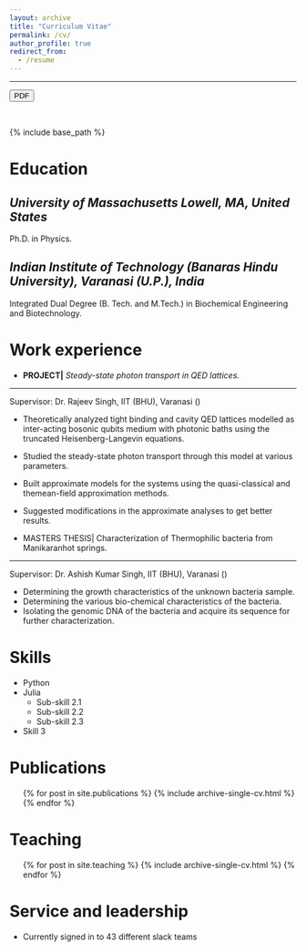 ```yaml
---
layout: archive
title: "Curriculum Vitae"
permalink: /cv/
author_profile: true
redirect_from:
  - /resume
---
```

<hr>
<div class="tab">
  <button class="tablinks" onclick="openCity(event, 'View in PDF')">PDF</button>
</div>
<p>&nbsp;</p> 

{% include base_path %}

Education
======
*University of Massachusetts Lowell, MA, United States*
------
Ph.D. in Physics.

*Indian Institute of Technology (Banaras Hindu University), Varanasi (U.P.), India*
------
Integrated Dual Degree (B. Tech. and M.Tech.) in Biochemical Engineering and Biotechnology.

Work experience
======
* <strong>PROJECT|</strong> *Steady-state photon transport in QED lattices.*
-----
Supervisor: Dr. Rajeev Singh, IIT (BHU), Varanasi ()
  * Theoretically analyzed tight binding and cavity QED lattices modelled as inter-acting bosonic qubits medium with photonic baths using the truncated Heisenberg-Langevin equations.
  * Studied the steady-state photon transport through this model at various parameters.
  * Built approximate models for the systems using the quasi-classical and themean-field approximation methods.
  * Suggested modifications in the approximate analyses to get better results.

* MASTERS THESIS| Characterization of Thermophilic bacteria from Manikaranhot springs.
-----
Supervisor: Dr. Ashish Kumar Singh, IIT (BHU), Varanasi ()
  * Determining the growth characteristics of the unknown bacteria sample.
  * Determining the various bio-chemical characteristics of the bacteria.
  * Isolating the genomic DNA of the bacteria and acquire its sequence for further characterization.
  
Skills
======
* Python
* Julia
  * Sub-skill 2.1
  * Sub-skill 2.2
  * Sub-skill 2.3
* Skill 3

Publications
======
  <ul>{% for post in site.publications %}
    {% include archive-single-cv.html %}
  {% endfor %}</ul>
  
Teaching
======
  <ul>{% for post in site.teaching %}
    {% include archive-single-cv.html %}
  {% endfor %}</ul>
  
Service and leadership
======
* Currently signed in to 43 different slack teams
